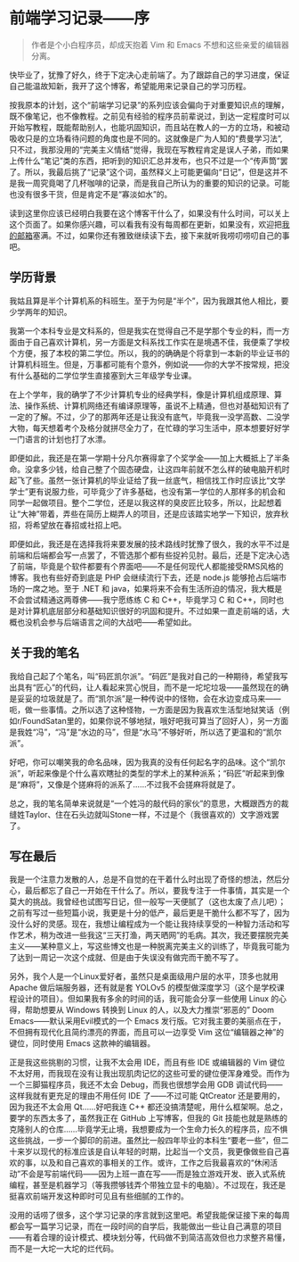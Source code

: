 # 前端学习记录——序

> 作者是个小白程序员，却成天抱着 Vim 和 Emacs 不想和这些亲爱的编辑器分离。

快毕业了，犹豫了好久，终于下定决心走前端了。为了跟踪自己的学习进度，保证自己能温故知新，我开了这个博客，希望能用来记录自己的学习历程。

按我原本的计划，这个“前端学习记录”的系列应该会偏向于对重要知识点的理解，既不像笔记，也不像教程。之前见有经验的程序员前辈说过，到达一定程度时可以开始写教程，既能帮助别人，也能巩固知识，而且站在教人的一方的立场，和被动吸收只是的立场看待问题的角度也是不同的。这就像是广为人知的“费曼学习法”,只不过，我那没用的“完美主义情结”觉得，我现在写教程肯定是误人子弟，而如果上传什么“笔记”类的东西，把听到的知识汇总并发布，也只不过是一个“传声筒”罢了。所以，我最后挑了“记录”这个词，虽然释义上可能更偏向“日记”，但是这并不是我一周究竟喝了几杯咖啡的记录，而是我自己所认为的重要的知识的记录。可能也没有很多干货，但是肯定不是“寡淡如水”的。

读到这里你应该已经明白我要在这个博客干什么了，如果没有什么时间，可以关上这个页面了。如果你感兴趣，可以看我有没有每周都在更新，如果没有，欢迎把[我的邮箱](mailto:fengrunying@gmail.com)塞满。不过，如果你还有雅致继续读下去，接下来就听我唠叨唠叨自己的事吧。

## 学历背景

我姑且算是半个计算机系的科班生。至于为何是“半个”，因为我跟其他人相比，要少学两年的知识。

我第一个本科专业是文科系的，但是我实在觉得自己不是学那个专业的料，而一方面由于自己喜欢计算机，另一方面是文科系找工作实在是境遇不佳，我便乘了学校个方便，报了本校的第二学位。所以，我的的确确是个将拿到一本新的毕业证书的计算机科班生。但是，万事都可能有个意外，例如说——你的大学不按常规，把没有什么基础的二学位学生直接塞到大三年级学专业课。

在上个学年，我的确学了不少计算机专业的经典学科，像是计算机组成原理、算法、操作系统、计算机网络还有编译原理等，虽说不上精通，但也对基础知识有了一定的了解。不过，少了的那两年还是让我没有底气，毕竟我一没学高数、二没学大物，每天想着考个及格分就拼尽全力了，在忙碌的学习生活中，原本想要好好学一门语言的计划也打了水漂。

即便如此，我还是在第一学期十分凡尔赛得拿了个奖学金——加上大概抵上了半条命。没拿多少钱，给自己整了个固态硬盘，让这四年前就不怎么样的破电脑开机时起飞了些。虽然一张计算机的毕业证给了我一丝底气，相信找工作时应该比“文学学士”更有说服力些，可毕竟少了许多基础，也没有第一学位的人那样多的机会和同学一起做项目。整个二学位，还是以我这样的臭皮匠比较多，所以，比起想着让“大神”带着，弄些在简历上糊弄人的项目，还是应该踏实地学一下知识，放弃秋招，将希望放在春招或社招上吧。

即便如此，我还是在选择我将来要发展的技术路线时犹豫了很久，我的水平不过是前端和后端都会写一点罢了，不管选那个都有些捉衿见肘。最后，还是下定决心选了前端，毕竟是个软件都要有个界面吧——不是任何现代人都能接受RMS风格的博客。我也有些好奇到底是 PHP 会继续流行下去，还是 node.js 能够抢占后端市场的一席之地。至于 .NET 和 java，如果将来不会有生活所迫的情况，我大概是不会尝试精通这两尊佛——我宁愿练练 C 和 C++，毕竟学习 C 和 C++，同时也是对计算机底层部分和基础知识很好的巩固和提升。不过如果一直走前端的话，大概也没机会参与后端语言之间的大战吧——希望如此。

## 关于我的笔名

我给自己起了个笔名，叫“码匠凯尔派”。“码匠”是我对自己的一种期待，希望我写出具有“匠心”的代码，让人看起来赏心悦目，而不是一坨坨垃圾——虽然现在的确是妥妥的垃圾就是了。而“凯尔派”是一种传说中的怪物，会在水边变成马来——呃，做一些事情。之所以选了这种怪物，一方面是因为我喜欢生活型地狱笑话（例如r/FoundSatan里的，如果你说不够地狱，哦好吧我可算当了回好人），另一方面是我姓“冯”，“冯”是“水边的马”，但是“水马”不够好听，所以选了更温和的“凯尔派”。

好吧，你可以嘲笑我的命名品味，因为我真的没有任何起名字的品味。这个“凯尔派”，听起来像是个什么喜欢瞎扯的类型的学术上的某种派系；“码匠”听起来到像是“麻将”，又像是个搓麻将的派系了……不过我不会搓麻将就是了。

总之，我的笔名简单来说就是“一个姓冯的敲代码的家伙”的意思，大概跟西方的裁缝姓Taylor、住在石头边就叫Stone一样，不过是个（我很喜欢的）文字游戏罢了。

## 写在最后

我是一个注意力发散的人，总是不自觉的在干着什么时出现了奇怪的想法，然后分心，最后都忘了自己一开始在干什么了。所以，要我专注于一件事情，其实是一个莫大的挑战。我曾经也试图写日记，但一般写一天便腻了（这也太废了点儿吧）；之前有写过一些短篇小说，我更是十分的低产，最后更是干脆什么都不写了，因为没什么好的灵感。现在，我想让编程成为一个能让我持续享受的一种智力活动和写作艺术，稍为改进一些我这“三天打渔，两天晒网”的毛病。其次，我还要摆脱完美主义——某种意义上，写这些博文也是一种脱离完美主义的训练了，毕竟我可能为了达到一周记一次这个成就、但是由于失误没有做完而干脆不写了。

另外，我个人是一个Linux爱好者，虽然只是桌面级用户层的水平，顶多也就用 Apache 做后端服务器，还有就是套 YOLOv5 的模型做深度学习（这个是学校课程设计的项目）。但如果我有多余的时间的话，我可能会分享一些使用 Linux 的心得，帮助想要从 Windows 转换到 Linux 的人，以及大力推崇“邪恶的” Doom Emacs——默认采用Evil模式的一个 Emacs 发行版。它对我主要的美丽点在于，不但拥有现代化且简约漂亮的界面，而且可以一边享受 Vim 这位“编辑器之神”的键位，同时使用 Emacs 这款神的编辑器。

正是我这些挑剔的习惯，让我不太会用 IDE，而且有些 IDE 或编辑器的 Vim 键位不太好用，而我现在没有让我出现肌肉记忆的这些可爱的键位便浑身难受。而作为一个三脚猫程序员，我还不太会 Debug，而我也很想学会用 GDB 调试代码——这样我就有更充足的理由不用任何 IDE 了——不过可能 QtCreator 还是要用的，因为我还不太会用 Qt……好吧我连 C++ 都还没搞清楚呢，用什么框架啊。总之，要学的东西太多了，虽然我正在 GitHub 上写博客，但我的 Git 技能也就是熟练的克隆别人的仓库……毕竟学无止境，我想要成为一个生命力长久的程序员，应不惧这些挑战，一步一个脚印的前进。虽然比一般四年毕业的本科生“要老一些”，但二十来岁以现代的标准应该是自认年轻的时期，比起当一个文员，我更像做些自己喜欢的事，以及和自己喜欢的事相关的工作。或许，工作之后我最喜欢的“休闲活动”不会是写前端代码——因为上班一直在写——而是独立游戏开发、嵌入式系统编程，甚至是机器学习（等我攒够钱弄个带独立显卡的电脑）。不过现在，我还是挺喜欢前端开发这种即时可见且有些细腻的工作的。

没用的话唠了很多，这个学习记录的序言就到这里吧。希望我能保证接下来的每周都会写一篇学习记录，而在一段时间的自学后，我能做出一些让自己满意的项目——有着合理的设计模式、模块划分等，代码做不到简洁高效但也力求整齐易懂，而不是一大坨一大坨的烂代码。
